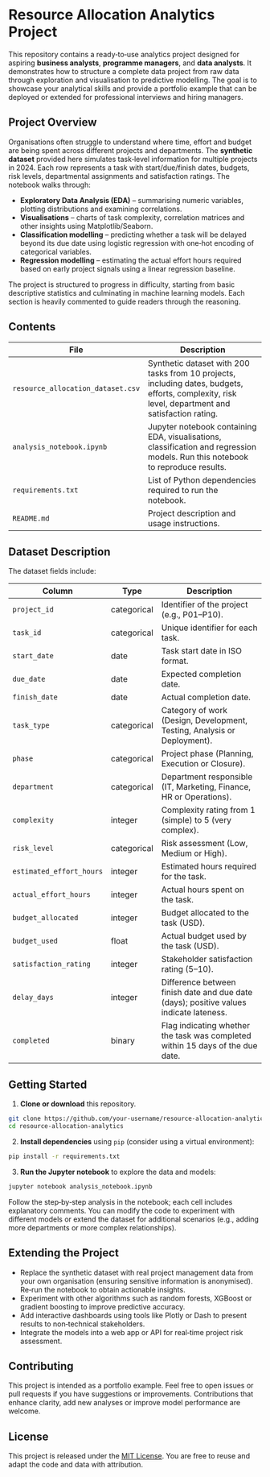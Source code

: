 # Resource Allocation Analytics Project

This repository contains a ready‑to‑use analytics project designed for aspiring **business analysts**, **programme managers**, and **data analysts**. It demonstrates how to structure a complete data project from raw data through exploration and visualisation to predictive modelling. The goal is to showcase your analytical skills and provide a portfolio example that can be deployed or extended for professional interviews and hiring managers.

## Project Overview

Organisations often struggle to understand where time, effort and budget are being spent across different projects and departments.  The **synthetic dataset** provided here simulates task‑level information for multiple projects in 2024.  Each row represents a task with start/due/finish dates, budgets, risk levels, departmental assignments and satisfaction ratings.  The notebook walks through:

* **Exploratory Data Analysis (EDA)** – summarising numeric variables, plotting distributions and examining correlations.
* **Visualisations** – charts of task complexity, correlation matrices and other insights using Matplotlib/Seaborn.
* **Classification modelling** – predicting whether a task will be delayed beyond its due date using logistic regression with one‑hot encoding of categorical variables.
* **Regression modelling** – estimating the actual effort hours required based on early project signals using a linear regression baseline.

The project is structured to progress in difficulty, starting from basic descriptive statistics and culminating in machine learning models.  Each section is heavily commented to guide readers through the reasoning.

## Contents

| File | Description |
| --- | --- |
| `resource_allocation_dataset.csv` | Synthetic dataset with 200 tasks from 10 projects, including dates, budgets, efforts, complexity, risk level, department and satisfaction rating. |
| `analysis_notebook.ipynb` | Jupyter notebook containing EDA, visualisations, classification and regression models. Run this notebook to reproduce results. |
| `requirements.txt` | List of Python dependencies required to run the notebook. |
| `README.md` | Project description and usage instructions. |

## Dataset Description

The dataset fields include:

| Column | Type | Description |
| ------ | ---- | ----------- |
| `project_id` | categorical | Identifier of the project (e.g., P01–P10). |
| `task_id` | categorical | Unique identifier for each task. |
| `start_date` | date | Task start date in ISO format. |
| `due_date` | date | Expected completion date. |
| `finish_date` | date | Actual completion date. |
| `task_type` | categorical | Category of work (Design, Development, Testing, Analysis or Deployment). |
| `phase` | categorical | Project phase (Planning, Execution or Closure). |
| `department` | categorical | Department responsible (IT, Marketing, Finance, HR or Operations). |
| `complexity` | integer | Complexity rating from 1 (simple) to 5 (very complex). |
| `risk_level` | categorical | Risk assessment (Low, Medium or High). |
| `estimated_effort_hours` | integer | Estimated hours required for the task. |
| `actual_effort_hours` | integer | Actual hours spent on the task. |
| `budget_allocated` | integer | Budget allocated to the task (USD). |
| `budget_used` | float | Actual budget used by the task (USD). |
| `satisfaction_rating` | integer | Stakeholder satisfaction rating (5–10). |
| `delay_days` | integer | Difference between finish date and due date (days); positive values indicate lateness. |
| `completed` | binary | Flag indicating whether the task was completed within 15 days of the due date. |

## Getting Started

1. **Clone or download** this repository.

```bash
git clone https://github.com/your‑username/resource‑allocation‑analytics.git
cd resource‑allocation‑analytics
```

2. **Install dependencies** using `pip` (consider using a virtual environment):

```bash
pip install -r requirements.txt
```

3. **Run the Jupyter notebook** to explore the data and models:

```bash
jupyter notebook analysis_notebook.ipynb
```

Follow the step‑by‑step analysis in the notebook; each cell includes explanatory comments.  You can modify the code to experiment with different models or extend the dataset for additional scenarios (e.g., adding more departments or more complex relationships).

## Extending the Project

- Replace the synthetic dataset with real project management data from your own organisation (ensuring sensitive information is anonymised).  Re‑run the notebook to obtain actionable insights.
- Experiment with other algorithms such as random forests, XGBoost or gradient boosting to improve predictive accuracy.
- Add interactive dashboards using tools like Plotly or Dash to present results to non‑technical stakeholders.
- Integrate the models into a web app or API for real‑time project risk assessment.

## Contributing

This project is intended as a portfolio example.  Feel free to open issues or pull requests if you have suggestions or improvements.  Contributions that enhance clarity, add new analyses or improve model performance are welcome.

## License

This project is released under the [MIT License](LICENSE).  You are free to reuse and adapt the code and data with attribution.
